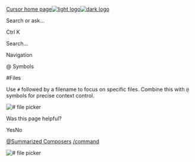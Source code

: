 [Cursor home page![light logo](https://mintlify.s3.us-west-1.amazonaws.com/cursor/images/logo/app-logo.svg)![dark logo](https://mintlify.s3.us-west-1.amazonaws.com/cursor/images/logo/app-logo.svg)](https://docs.cursor.com/)

Search or ask...

Ctrl K

Search...

Navigation

@ Symbols

#Files

Use `#` followed by a filename to focus on specific files. Combine this with `@` symbols for precise context control.

![# file picker](https://mintlify.s3.us-west-1.amazonaws.com/cursor/images/context/pill-files.png)

Was this page helpful?

YesNo

[@Summarized Composers](https://docs.cursor.com/context/@-symbols/@-summarized-composers) [/command](https://docs.cursor.com/context/@-symbols/slash-commands)

![# file picker](https://docs.cursor.com/context/@-symbols/pill-files)